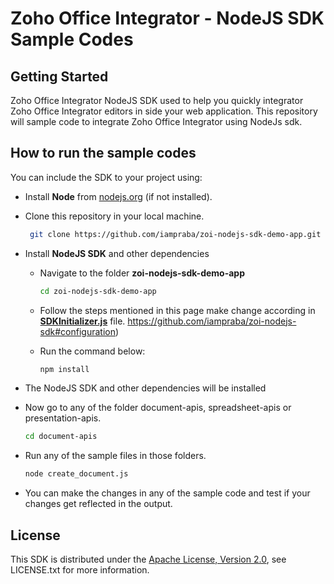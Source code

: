 # Zoho Office Integrator - NodeJS SDK Sample Codes


## Getting Started

Zoho Office Integrator NodeJS SDK used to help you quickly integrator Zoho Office Integrator editors in side your web application. This repository will sample code to integrate Zoho Office Integrator using NodeJs sdk.

## How to run the sample codes

You can include the SDK to your project using:

- Install **Node** from [nodejs.org](https://nodejs.org/en/download/) (if not installed).

- Clone this repository in your local machine.
   ```sh
    git clone https://github.com/iampraba/zoi-nodejs-sdk-demo-app.git
    ```

- Install **NodeJS SDK** and other dependencies 
    - Navigate to the folder **zoi-nodejs-sdk-demo-app**
        ```sh
        cd zoi-nodejs-sdk-demo-app
        ```
    - Follow the steps mentioned in this page make change according in **[SDKInitializer.js](SDKInitializer.js)** file. https://github.com/iampraba/zoi-nodejs-sdk#configuration)

    - Run the command below:
      ```sh
      npm install
      ```
- The NodeJS SDK and other dependencies will be installed

- Now go to any of the folder document-apis, spreadsheet-apis or presentation-apis.
    ```sh
    cd document-apis
    ```

- Run any of the sample files in those folders.
    ```sh
    node create_document.js
    ```
- You can make the changes in any of the sample code and test if your changes get reflected in the output.

## License

This SDK is distributed under the [Apache License, Version 2.0](http://www.apache.org/licenses/LICENSE-2.0), see LICENSE.txt for more information.